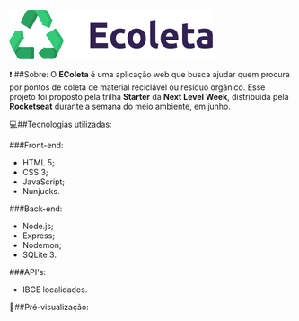 ![](public/assets/logo.svg)

:exclamation: ##Sobre:
O **EColeta** é uma aplicação web que busca ajudar quem procura por pontos de coleta de material reciclável ou resíduo orgânico.
Esse projeto foi proposto pela trilha **Starter** da **Next Level Week**, distribuída pela **Rocketseat** durante a semana do meio ambiente, em junho.

:computer:##Tecnologias utilizadas:

###Front-end:
- HTML 5;
- CSS 3;
- JavaScript;
- Nunjucks.

###Back-end:
- Node.js;
- Express;
- Nodemon;
- SQLite 3.

###API's:
- IBGE localidades.

:mag_right:##Pré-visualização:



